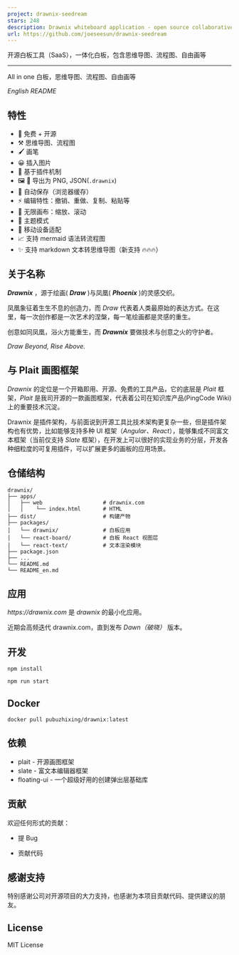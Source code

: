 ```yaml
---
project: drawnix-seedream
stars: 248
description: Drawnix whiteboard application - open source collaborative drawing tool with mind maps, flowcharts, and free drawing capabilities
url: https://github.com/joeseesun/drawnix-seedream
---
```


开源白板工具（SaaS），一体化白板，包含思维导图、流程图、自由画等  

-------------------------------------

All in one 白板，思维导图、流程图、自由画等

  

_English README_

特性
--

-   💯 免费 + 开源
-   ⚒️ 思维导图、流程图
-   🖌 画笔
-   😀 插入图片
-   🚀 基于插件机制
-   🖼️ 📃 导出为 PNG, JSON(`.drawnix`)
-   💾 自动保存（浏览器缓存）
-   ⚡ 编辑特性：撤销、重做、复制、粘贴等
-   🌌 无限画布：缩放、滚动
-   🎨 主题模式
-   📱 移动设备适配
-   📈 支持 mermaid 语法转流程图
-   ✨ 支持 markdown 文本转思维导图（新支持 🔥🔥🔥）

关于名称
----

_**Drawnix**_ ，源于绘画( _**Draw**_ )与凤凰( _**Phoenix**_ )的灵感交织。

凤凰象征着生生不息的创造力，而 _Draw_ 代表着人类最原始的表达方式。在这里，每一次创作都是一次艺术的涅槃，每一笔绘画都是灵感的重生。

创意如同凤凰，浴火方能重生，而 _**Drawnix**_ 要做技术与创意之火的守护者。

_Draw Beyond, Rise Above._

与 Plait 画图框架
------------

_Drawnix_ 的定位是一个开箱即用、开源、免费的工具产品，它的底层是 _Plait_ 框架，_Plait_ 是我司开源的一款画图框架，代表着公司在知识库产品(PingCode Wiki)上的重要技术沉淀。

Drawnix 是插件架构，与前面说到开源工具比技术架构更复杂一些，但是插件架构也有优势，比如能够支持多种 UI 框架（_Angular、React_），能够集成不同富文本框架（当前仅支持 _Slate_ 框架），在开发上可以很好的实现业务的分层，开发各种细粒度的可复用插件，可以扩展更多的画板的应用场景。

仓储结构
----

```
drawnix/
├── apps/
│   ├── web                   # drawnix.com
│   │    └── index.html       # HTML
├── dist/                     # 构建产物
├── packages/
│   └── drawnix/              # 白板应用
│   └── react-board/          # 白板 React 视图层
│   └── react-text/           # 文本渲染模块
├── package.json
├── ...
└── README.md
└── README_en.md

```

应用
--

_https://drawnix.com_ 是 _drawnix_ 的最小化应用。

近期会高频迭代 drawnix.com，直到发布 _Dawn（破晓）_ 版本。

开发
--

```
npm install

npm run start
```

Docker
------

```
docker pull pubuzhixing/drawnix:latest
```

依赖
--

-   plait - 开源画图框架
-   slate - 富文本编辑器框架
-   floating-ui - 一个超级好用的创建弹出层基础库

贡献
--

欢迎任何形式的贡献：

-   提 Bug
    
-   贡献代码
    

感谢支持
----

特别感谢公司对开源项目的大力支持，也感谢为本项目贡献代码、提供建议的朋友。

License
-------

MIT License
